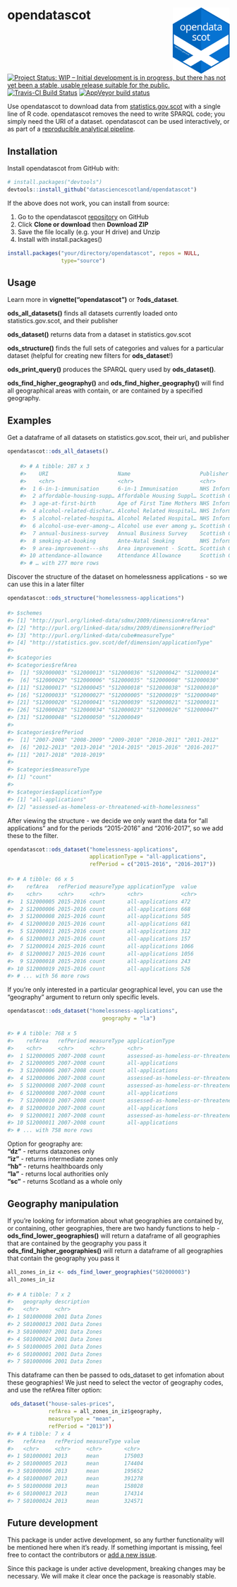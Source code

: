 
<!-- README.md is generated from README.Rmd. Please edit that file -->

# opendatascot <img src = "man/figures/logo_new.svg" align = "right" height = 150/>

[![Project Status: WIP – Initial development is in progress, but there
has not yet been a stable, usable release suitable for the
public.](https://www.repostatus.org/badges/latest/wip.svg)](https://www.repostatus.org/#wip)
[![Travis-CI Build
Status](https://travis-ci.org/datasciencescotland/opendatascot.svg?branch=master)](https://travis-ci.org/datasciencescotland/opendatascot)
[![AppVeyor build
status](https://ci.appveyor.com/api/projects/status/github/datasciencescotland/opendatascot?branch=master&svg=true)](https://ci.appveyor.com/project/datasciencescotland/opendatascot)

Use opendatascot to download data from
[statistics.gov.scot](http://statistics.gov.scot/home) with a single
line of R code. opendatascot removes the need to write SPARQL code; you
simply need the URI of a dataset. opendatascot can be used
interactively, or as part of a [reproducible analytical
pipeline](https://ukgovdatascience.github.io/rap_companion/).

## Installation

Install opendatascot from GitHub with:

``` r
# install.packages("devtools")
devtools::install_github("datasciencescotland/opendatascot")
```

If the above does not work, you can install from source:

1.  Go to the opendatascot
    [repository](https://github.com/datasciencescotland/opendatascot) on
    GitHub
2.  Click **Clone or download** then **Download ZIP**
3.  Save the file locally (e.g. your H drive) and Unzip
4.  Install with install.packages()

<!-- end list -->

``` r
install.packages("your/directory/opendatascot", repos = NULL,
                 type="source")
```

## Usage

Learn more in **vignette(“opendatascot”)** or **?ods\_dataset**.

**ods\_all\_datasets()** finds all datasets currently loaded onto
statistics.gov.scot, and their publisher

**ods\_dataset()** returns data from a dataset in statistics.gov.scot

**ods\_structure()** finds the full sets of categories and values for a
particular dataset (helpful for creating new filters for
**ods\_dataset**\!)

**ods\_print\_query()** produces the SPARQL query used by
**ods\_dataset()**.

**ods\_find\_higher\_geography()** and
**ods\_find\_higher\_geography()** will find all geographical areas with
contain, or are contained by a specified geography.

## Examples

Get a dataframe of all datasets on statistics.gov.scot, their uri, and
publisher

``` r
opendatascot::ods_all_datasets()

    #> # A tibble: 287 x 3
    #>    URI                      Name                      Publisher            
    #>    <chr>                    <chr>                     <chr>                
    #>  1 6-in-1-immunisation      6-in-1 Immunisation       NHS Information Serv…
    #>  2 affordable-housing-supp… Affordable Housing Suppl… Scottish Government  
    #>  3 age-at-first-birth       Age of First Time Mothers NHS Information Serv…
    #>  4 alcohol-related-dischar… Alcohol Related Hospital… NHS Information Serv…
    #>  5 alcohol-related-hospita… Alcohol Related Hospital… NHS Information Serv…
    #>  6 alcohol-use-ever-among-… Alcohol use ever among y… Scottish Government  
    #>  7 annual-business-survey   Annual Business Survey    Scottish Government  
    #>  8 smoking-at-booking       Ante-Natal Smoking        NHS Information Serv…
    #>  9 area-improvement---shs   Area improvement - Scott… Scottish Government  
    #> 10 attendance-allowance     Attendance Allowance      Scottish Government  
    #> # … with 277 more rows
```

Discover the structure of the dataset on homelessness applications - so
we can use this in a later filter

``` r
opendatascot::ods_structure("homelessness-applications")

#> $schemes
#> [1] "http://purl.org/linked-data/sdmx/2009/dimension#refArea"  
#> [2] "http://purl.org/linked-data/sdmx/2009/dimension#refPeriod"
#> [3] "http://purl.org/linked-data/cube#measureType"             
#> [4] "http://statistics.gov.scot/def/dimension/applicationType" 
#> 
#> $categories
#> $categories$refArea
#>  [1] "S92000003" "S12000013" "S12000036" "S12000042" "S12000014"
#>  [6] "S12000029" "S12000006" "S12000035" "S12000008" "S12000030"
#> [11] "S12000017" "S12000045" "S12000018" "S12000038" "S12000010"
#> [16] "S12000033" "S12000027" "S12000005" "S12000019" "S12000040"
#> [21] "S12000020" "S12000041" "S12000039" "S12000021" "S12000011"
#> [26] "S12000028" "S12000034" "S12000023" "S12000026" "S12000047"
#> [31] "S12000048" "S12000050" "S12000049"
#> 
#> $categories$refPeriod
#>  [1] "2007-2008" "2008-2009" "2009-2010" "2010-2011" "2011-2012"
#>  [6] "2012-2013" "2013-2014" "2014-2015" "2015-2016" "2016-2017"
#> [11] "2017-2018" "2018-2019"
#> 
#> $categories$measureType
#> [1] "count"
#> 
#> $categories$applicationType
#> [1] "all-applications"                                    
#> [2] "assessed-as-homeless-or-threatened-with-homelessness"
```

After viewing the structure - we decide we only want the data for “all
applications” and for the periods “2015-2016” and “2016-2017”, so we add
these to the filter.

``` r
opendatascot::ods_dataset("homelessness-applications",
                          applicationType = "all-applications",
                          refPeriod = c("2015-2016", "2016-2017"))
                          
#> # A tibble: 66 x 5
#>    refArea   refPeriod measureType applicationType  value
#>    <chr>     <chr>     <chr>       <chr>            <chr>
#>  1 S12000005 2015-2016 count       all-applications 472  
#>  2 S12000006 2015-2016 count       all-applications 668  
#>  3 S12000008 2015-2016 count       all-applications 505  
#>  4 S12000010 2015-2016 count       all-applications 681  
#>  5 S12000011 2015-2016 count       all-applications 312  
#>  6 S12000013 2015-2016 count       all-applications 157  
#>  7 S12000014 2015-2016 count       all-applications 1066 
#>  8 S12000017 2015-2016 count       all-applications 1056 
#>  9 S12000018 2015-2016 count       all-applications 243  
#> 10 S12000019 2015-2016 count       all-applications 526  
#> # ... with 56 more rows
```

If you’re only interested in a particular geographical level, you can
use the “geography” argument to return only specific levels.

``` r
opendatascot::ods_dataset("homelessness-applications",
                              geography = "la")

#> # A tibble: 768 x 5
#>    refArea   refPeriod measureType applicationType                    value
#>    <chr>     <chr>     <chr>       <chr>                              <chr>
#>  1 S12000005 2007-2008 count       assessed-as-homeless-or-threatene~ 506  
#>  2 S12000005 2007-2008 count       all-applications                   703  
#>  3 S12000006 2007-2008 count       all-applications                   1508 
#>  4 S12000006 2007-2008 count       assessed-as-homeless-or-threatene~ 1090 
#>  5 S12000008 2007-2008 count       assessed-as-homeless-or-threatene~ 702  
#>  6 S12000008 2007-2008 count       all-applications                   1018 
#>  7 S12000010 2007-2008 count       assessed-as-homeless-or-threatene~ 737  
#>  8 S12000010 2007-2008 count       all-applications                   1123 
#>  9 S12000011 2007-2008 count       assessed-as-homeless-or-threatene~ 261  
#> 10 S12000011 2007-2008 count       all-applications                   325  
#> # ... with 758 more rows
```

Option for geography are:<br/> **“dz”** - returns datazones only<br/>
**“iz”** - returns intermediate zones only<br/> **“hb”** - returns
healthboards only<br/> **“la”** - returns local authorities only<br/>
**“sc”** - returns Scotland as a whole only<br/>

## Geography manipulation

If you’re looking for information about what geographies are contained
by, or containing, other geographies, there are two handy functions to
help - **ods\_find\_lower\_geographies()** will return a dataframe of
all geographies that are contained by the geography you pass it
**ods\_find\_higher\_geographies()** will return a dataframe of all
geographies that contain the geography you pass it

``` r
all_zones_in_iz <- ods_find_lower_geographies("S02000003")
all_zones_in_iz

#> # A tibble: 7 x 2
#>   geography description    
#>   <chr>     <chr>          
#> 1 S01000008 2001 Data Zones
#> 2 S01000013 2001 Data Zones
#> 3 S01000007 2001 Data Zones
#> 4 S01000024 2001 Data Zones
#> 5 S01000005 2001 Data Zones
#> 6 S01000001 2001 Data Zones
#> 7 S01000006 2001 Data Zones
```

This dataframe can then be passed to ods\_dataset to get infomation
about these geographies\! We just need to select the vector of geography
codes, and use the refArea filter option:

``` r
 ods_dataset("house-sales-prices",
             refArea = all_zones_in_iz$geography,
             measureType = "mean",
             refPeriod = "2013"))
#> # A tibble: 7 x 4
#>   refArea   refPeriod measureType value 
#>   <chr>     <chr>     <chr>       <chr> 
#> 1 S01000001 2013      mean        175003
#> 2 S01000005 2013      mean        174404
#> 3 S01000006 2013      mean        195652
#> 4 S01000007 2013      mean        391278
#> 5 S01000008 2013      mean        158028
#> 6 S01000013 2013      mean        174314
#> 7 S01000024 2013      mean        324571
```

## Future development

This package is under active development, so any further functionality
will be mentioned here when it’s ready. If something important is
missing, feel free to contact the contributors or [add a new
issue](https://github.com/jsphdms/opendatascot/issues).

Since this package is under active development, breaking changes may be
necessary. We will make it clear once the package is reasonably stable.
